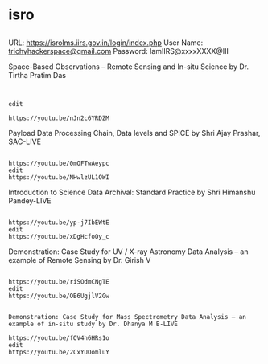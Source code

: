 

# isro



##
URL: https://isrolms.iirs.gov.in/login/index.php
User Name: trichyhackerspace@gmail.com
Password: IamIIRS@xxxxXXXX@III




Space-Based Observations – Remote Sensing and In-situ Science by Dr. Tirtha Pratim Das


```


edit

https://youtu.be/nJn2c6YRDZM
```


Payload Data Processing Chain, Data levels and SPICE by Shri Ajay Prashar, SAC-LIVE
```

https://youtu.be/0mOFTwAeypc
edit
https://youtu.be/NHwlzUL1OWI

```



Introduction to Science Data Archival: Standard Practice by Shri Himanshu Pandey-LIVE
```

https://youtu.be/yp-j7IbEWtE
edit
https://youtu.be/xDgHcfoOy_c
```


Demonstration: Case Study for UV / X-ray Astronomy Data Analysis – an example of Remote Sensing by Dr. Girish V
```

https://youtu.be/riSOdmCNgTE
edit
https://youtu.be/OB6UgjlV2Gw
```



```

Demonstration: Case Study for Mass Spectrometry Data Analysis – an example of in-situ study by Dr. Dhanya M B-LIVE

https://youtu.be/fOV4h6HRs1o
edit
https://youtu.be/2CxYUOomluY

```

